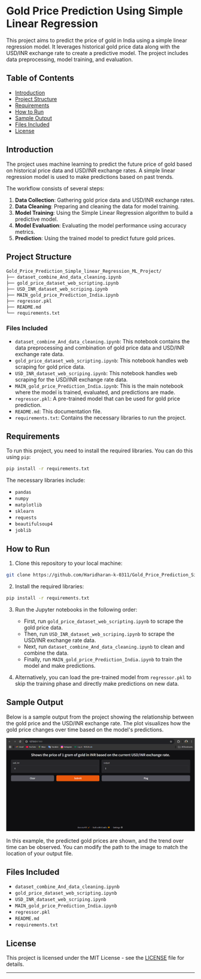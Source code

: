 # Gold Price Prediction Using Simple Linear Regression

This project aims to predict the price of gold in India using a simple linear regression model. It leverages historical gold price data along with the USD/INR exchange rate to create a predictive model. The project includes data preprocessing, model training, and evaluation.

## Table of Contents
- [Introduction](#introduction)
- [Project Structure](#project-structure)
- [Requirements](#requirements)
- [How to Run](#how-to-run)
- [Sample Output](#sample-output)
- [Files Included](#files-included)
- [License](#license)

## Introduction

The project uses machine learning to predict the future price of gold based on historical price data and USD/INR exchange rates. A simple linear regression model is used to make predictions based on past trends.

The workflow consists of several steps:
1. **Data Collection**: Gathering gold price data and USD/INR exchange rates.
2. **Data Cleaning**: Preparing and cleaning the data for model training.
3. **Model Training**: Using the Simple Linear Regression algorithm to build a predictive model.
4. **Model Evaluation**: Evaluating the model performance using accuracy metrics.
5. **Prediction**: Using the trained model to predict future gold prices.

## Project Structure

```
Gold_Price_Prediction_Simple_linear_Regression_ML_Project/
├── dataset_combine_And_data_cleaning.ipynb
├── gold_price_dataset_web_scripting.ipynb
├── USD_INR_dataset_web_scriping.ipynb
├── MAIN_gold_price_Prediction_India.ipynb
├── regressor.pkl
├── README.md
└── requirements.txt
```

### Files Included

- `dataset_combine_And_data_cleaning.ipynb`: This notebook contains the data preprocessing and combination of gold price data and USD/INR exchange rate data.
- `gold_price_dataset_web_scripting.ipynb`: This notebook handles web scraping for gold price data.
- `USD_INR_dataset_web_scriping.ipynb`: This notebook handles web scraping for the USD/INR exchange rate data.
- `MAIN_gold_price_Prediction_India.ipynb`: This is the main notebook where the model is trained, evaluated, and predictions are made.
- `regressor.pkl`: A pre-trained model that can be used for gold price prediction.
- `README.md`: This documentation file.
- `requirements.txt`: Contains the necessary libraries to run the project.

## Requirements

To run this project, you need to install the required libraries. You can do this using `pip`:

```bash
pip install -r requirements.txt
```

The necessary libraries include:
- `pandas`
- `numpy`
- `matplotlib`
- `sklearn`
- `requests`
- `beautifulsoup4`
- `joblib`

## How to Run

1. Clone this repository to your local machine:

```bash
git clone https://github.com/Haridharan-k-0311/Gold_Price_Prediction_Simple_linear_Regression_ML_Project.git
```

2. Install the required libraries:

```bash
pip install -r requirements.txt
```

3. Run the Jupyter notebooks in the following order:

   - First, run `gold_price_dataset_web_scripting.ipynb` to scrape the gold price data.
   - Then, run `USD_INR_dataset_web_scriping.ipynb` to scrape the USD/INR exchange rate data.
   - Next, run `dataset_combine_And_data_cleaning.ipynb` to clean and combine the data.
   - Finally, run `MAIN_gold_price_Prediction_India.ipynb` to train the model and make predictions.

4. Alternatively, you can load the pre-trained model from `regressor.pkl` to skip the training phase and directly make predictions on new data.

## Sample Output

Below is a sample output from the project showing the relationship between the gold price and the USD/INR exchange rate. The plot visualizes how the gold price changes over time based on the model's predictions.

![Sample Output](sample_output/output.png)

In this example, the predicted gold prices are shown, and the trend over time can be observed. You can modify the path to the image to match the location of your output file.

## Files Included

- `dataset_combine_And_data_cleaning.ipynb`
- `gold_price_dataset_web_scripting.ipynb`
- `USD_INR_dataset_web_scriping.ipynb`
- `MAIN_gold_price_Prediction_India.ipynb`
- `regressor.pkl`
- `README.md`
- `requirements.txt`

## License

This project is licensed under the MIT License - see the [LICENSE](LICENSE) file for details.

---
